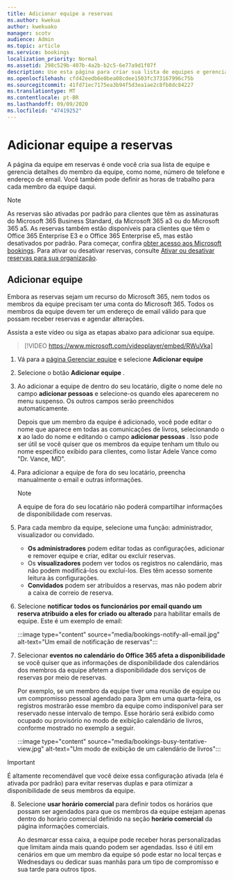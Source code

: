 ```yaml
---
title: Adicionar equipe a reservas
ms.author: kwekua
author: kwekuako
manager: scotv
audience: Admin
ms.topic: article
ms.service: bookings
localization_priority: Normal
ms.assetid: 298c529b-407b-4a2b-b2c5-6e77a9d1f07f
description: Use esta página para criar sua lista de equipes e gerenciar os detalhes do membro da equipe, como nome, número de telefone e endereço de email.
ms.openlocfilehash: cfd42eedb6e0bea08cdee1503fc373167996c75b
ms.sourcegitcommit: 41fd71ec7175ea3b94f5d3ea1ae2c8fb8dc84227
ms.translationtype: MT
ms.contentlocale: pt-BR
ms.lasthandoff: 09/09/2020
ms.locfileid: "47419252"
---
```

# <a name="add-staff-to-bookings"></a>Adicionar equipe a reservas

A página da equipe em reservas é onde você cria sua lista de equipe e gerencia detalhes do membro da equipe, como nome, número de telefone e endereço de email. Você também pode definir as horas de trabalho para cada membro da equipe daqui.

> [!NOTE]
> As reservas são ativadas por padrão para clientes que têm as assinaturas do Microsoft 365 Business Standard, da Microsoft 365 a3 ou do Microsoft 365 a5. As reservas também estão disponíveis para clientes que têm o Office 365 Enterprise E3 e o Office 365 Enterprise e5, mas estão desativados por padrão. Para começar, confira [obter acesso aos Microsoft bookings](get-access.md). Para ativar ou desativar reservas, consulte [Ativar ou desativar reservas para sua organização](turn-bookings-on-or-off.md).

## <a name="add-staff"></a>Adicionar equipe

Embora as reservas sejam um recurso do Microsoft 365, nem todos os membros da equipe precisam ter uma conta do Microsoft 365. Todos os membros da equipe devem ter um endereço de email válido para que possam receber reservas e agendar alterações.

Assista a este vídeo ou siga as etapas abaixo para adicionar sua equipe.

> [!VIDEO https://www.microsoft.com/videoplayer/embed/RWuVka]

1. Vá para a [página Gerenciar equipe](https://outlook.office.com/bookings/staff) e selecione **Adicionar equipe**

2. Selecione o botão **Adicionar equipe** .

3. Ao adicionar a equipe de dentro do seu locatário, digite o nome dele no campo **adicionar pessoas** e selecione-os quando eles aparecerem no menu suspenso. Os outros campos serão preenchidos automaticamente.

    Depois que um membro da equipe é adicionado, você pode editar o nome que aparece em todas as comunicações de livros, selecionando o **x** ao lado do nome e editando o campo **adicionar pessoas** . Isso pode ser útil se você quiser que os membros da equipe tenham um título ou nome específico exibido para clientes, como listar Adele Vance como "Dr. Vance, MD".

4. Para adicionar a equipe de fora do seu locatário, preencha manualmente o email e outras informações.

    > [!NOTE]
    > A equipe de fora do seu locatário não poderá compartilhar informações de disponibilidade com reservas.

5. Para cada membro da equipe, selecione uma função: administrador, visualizador ou convidado.
    - **Os administradores** podem editar todas as configurações, adicionar e remover equipe e criar, editar ou excluir reservas.
    - Os **visualizadores** podem ver todos os registros no calendário, mas não podem modificá-los ou excluí-los. Eles têm acesso somente leitura às configurações.
    - **Convidados** podem ser atribuídos a reservas, mas não podem abrir a caixa de correio de reserva.

6. Selecione **notificar todos os funcionários por email quando um reserva atribuído a eles for criado ou alterado** para habilitar emails de equipe. Este é um exemplo de email:

    :::image type="content" source="media/bookings-notify-all-email.jpg" alt-text="Um email de notificação de reservas":::

7. Selecionar **eventos no calendário do Office 365 afeta a disponibilidade** se você quiser que as informações de disponibilidade dos calendários dos membros da equipe afetem a disponibilidade dos serviços de reservas por meio de reservas.

    Por exemplo, se um membro da equipe tiver uma reunião de equipe ou um compromisso pessoal agendado para 3pm em uma quarta-feira, os registros mostrarão esse membro da equipe como indisponível para ser reservado nesse intervalo de tempo. Esse horário será exibido como ocupado ou provisório no modo de exibição calendário de livros, conforme mostrado no exemplo a seguir.

    :::image type="content" source="media/bookings-busy-tentative-view.jpg" alt-text="Um modo de exibição de um calendário de livros":::

> [!IMPORTANT]
> É altamente recomendável que você deixe essa configuração ativada (ela é ativada por padrão) para evitar reservas duplas e para otimizar a disponibilidade de seus membros da equipe.

8. Selecione **usar horário comercial** para definir todos os horários que possam ser agendados para que os membros da equipe estejam apenas dentro do horário comercial definido na seção **horário comercial** da página informações comerciais.

    Ao desmarcar essa caixa, a equipe pode receber horas personalizadas que limitam ainda mais quando podem ser agendadas. Isso é útil em cenários em que um membro da equipe só pode estar no local terças e Wednesdays ou dedicar suas manhãs para um tipo de compromisso e sua tarde para outros tipos.
